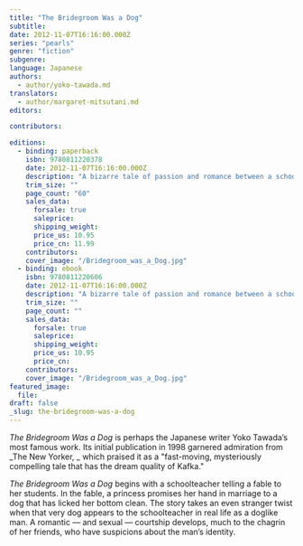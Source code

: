 ```yaml
---
title: "The Bridegroom Was a Dog"
subtitle:
date: 2012-11-07T16:16:00.000Z
series: "pearls"
genre: "fiction"
subgenre:
language: Japanese
authors:
  - author/yoko-tawada.md
translators:
  - author/margaret-mitsutani.md
editors:

contributors:

editions:
  - binding: paperback
    isbn: 9780811220378
    date: 2012-11-07T16:16:00.000Z
    description: "A bizarre tale of passion and romance between a schoolteacher and a dog "
    trim_size: ""
    page_count: "60"
    sales_data:
      forsale: true
      saleprice:
      shipping_weight:
      price_us: 10.95
      price_cn: 11.99
    contributors:
    cover_image: "/Bridegroom_was_a_Dog.jpg"
  - binding: ebook
    isbn: 9780811220606
    date: 2012-11-07T16:16:00.000Z
    description: "A bizarre tale of passion and romance between a schoolteacher and a dog "
    trim_size: ""
    page_count: ""
    sales_data:
      forsale: true
      saleprice:
      shipping_weight:
      price_us: 10.95
      price_cn:
    contributors:
    cover_image: "/Bridegroom_was_a_Dog.jpg"
featured_image:
  file:
draft: false
_slug: the-bridegroom-was-a-dog
---
```


_The Bridegroom Was a Dog_ is perhaps the Japanese writer Yoko Tawada’s most famous work. Its initial publication in 1998 garnered admiration from _The New Yorker, _ which praised it as a "fast-moving, mysteriously compelling tale that has the dream quality of Kafka."

_The Bridegroom Was a Dog_ begins with a schoolteacher telling a fable to her students. In the fable, a princess promises her hand in marriage to a dog that has licked her bottom clean. The story takes an even stranger twist when that very dog appears to the schoolteacher in real life as a doglike man. A romantic — and sexual — courtship develops, much to the chagrin of her friends, who have suspicions about the man’s identity.


